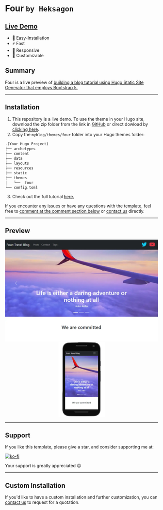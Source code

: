 # Four `by Heksagon`
## [Live Demo](https://heksagonnet.github.io/four/)
- 🔧 Easy-Installation 
- ⚡️ Fast 
- 📱 Responsive
- 🎨 Customizable

## Summary
Four is a live preview of [building a blog tutorial using Hugo Static Site Generator that employs Bootstrap 5.](https://www.heksagon.net/web-design/build-a-website-with-hugo/)

---
## Installation

1. This repository is a live demo. To use the theme in your Hugo site, download the zip folder from the link in [GitHub](https://github.com/heksagonnet/four) or direct dowload by [clicking here](https://github.com/heksagonnet/four/archive/main.zip).
2. Copy the `myblog/themes/four` folder into your Hugo themes folder:
```shell
.(Your Hugo Project)
├── archetypes
├── content
├── data
├── layouts
├── resources
├── static
├── themes
│   └──  four
└── config.toml
```
3. Check out the full tutorial [here.](https://www.heksagon.net/web-design/build-a-website-with-hugo/)

If you encounter any issues or have any questions with the template, feel free to [comment at the comment section below](https://www.heksagon.net/template/four/#graphcomment) or [contact us](/contact) directly.


---
## Preview
<p align="center">
  <kbd><img width=600px src="/img/cover.webp" alt="Preview" /></kbd>
  <kbd><img width=153px src="/img/mobile.webp" alt="Preview in Mobile" /></kbd>
</p>

---
## Support

If you like this template, please give a star, and consider supporting me at:

[![ko-fi](https://www.ko-fi.com/img/githubbutton_sm.svg)](https://ko-fi.com/heksagon)

Your support is greatly appreciated 😊

---
## Custom Installation
If you'd like to have a custom installation and further customization, you can [contact us](https://www.heksagon.net/contact) to request for a quotation.

